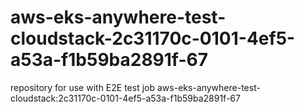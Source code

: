 # aws-eks-anywhere-test-cloudstack-2c31170c-0101-4ef5-a53a-f1b59ba2891f-67
repository for use with E2E test job aws-eks-anywhere-test-cloudstack:2c31170c-0101-4ef5-a53a-f1b59ba2891f-67
